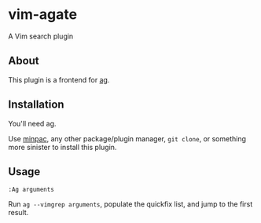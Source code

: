 # vim-agate
A Vim search plugin

## About

This plugin is a frontend for [ag](https://github.com/ggreer/the_silver_searcher).

## Installation

You'll need ag.

Use [minpac](https://github.com/k-takata/minpac), any other package/plugin manager, `git clone`, or something more sinister to install this plugin.

## Usage

    :Ag arguments

Run `ag --vimgrep arguments`, populate the quickfix list, and jump to the first result.
